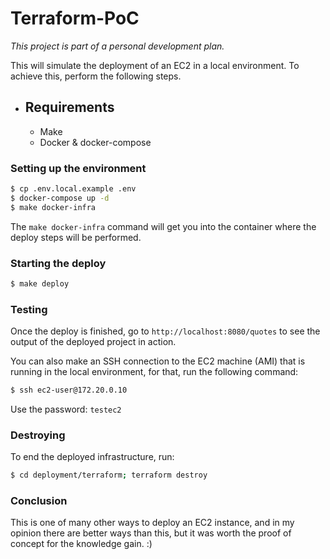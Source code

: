 # **Terraform-PoC**

*This project is part of a personal development plan.*

This will simulate the deployment of an EC2 in a local environment. To achieve this, perform the following steps.

- ## **Requirements**
    - Make
    - Docker & docker-compose

### **Setting up the environment**
```bash
$ cp .env.local.example .env
$ docker-compose up -d
$ make docker-infra
```
The `make docker-infra` command  will get you into the container where the deploy steps will be performed.

### **Starting the deploy**
```bash
$ make deploy
```

### **Testing**
Once the deploy is finished, go to `http://localhost:8080/quotes` to see the output of the deployed project in action.

You can also make an SSH connection to the EC2 machine (AMI) that is running in the local environment, for that, run the following command:
```bash
$ ssh ec2-user@172.20.0.10
```
Use the password: `testec2`

### **Destroying**
To end the deployed infrastructure, run:
```bash
$ cd deployment/terraform; terraform destroy
```

### **Conclusion**
This is one of many other ways to deploy an EC2 instance, and in my opinion there are better ways than this, but it was worth the proof of concept for the knowledge gain. :)
